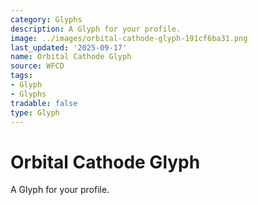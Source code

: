 ```yaml
---
category: Glyphs
description: A Glyph for your profile.
image: ../images/orbital-cathode-glyph-191cf6ba31.png
last_updated: '2025-09-17'
name: Orbital Cathode Glyph
source: WFCD
tags:
- Glyph
- Glyphs
tradable: false
type: Glyph
---
```


# Orbital Cathode Glyph

A Glyph for your profile.

